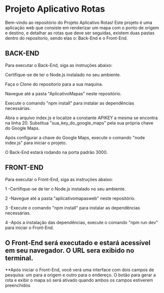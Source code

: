 # Projeto Aplicativo Rotas

Bem-vindo ao repositório do Projeto Aplicativo Rotas! Este projeto é uma aplicação web que consiste em renderizar um mapa com o ponto de origem e destino, e detalhar as rotas que deve ser seguidas, existem duas pastas  dentro do repositorio, sendo elas o: Back-End e o Front-End.

## BACK-END

Para executar o Back-End, siga as instruções abaixo:

Certifique-se de ter o Node.js instalado no seu ambiente.

Faça o Clone do repositorio para a sua maquina.

Navegue até a pasta "AplicativoMapas" neste repositório.

Execute o comando "npm install" para instalar as dependências necessárias.

Abra o arquivo index.js e localize a constante APIKEY a mesma se encontra na linha 20. Substitua "sua_key_do_google_maps" pela sua própria chave do Google Maps.

Após configurar a chave do Google Maps, execute o comando "node index.js" para iniciar o projeto.

O Back-End estará rodando na porta padrão 3000.

## FRONT-END

Para executar o Front-End, siga as instruções abaixo:

1 -Certifique-se de ter o Node.js instalado no seu ambiente.

2 -Navegue até a pasta "aplicativomapasweb" neste repositório.

3 -Execute o comando "npm install" para instalar as dependências necessárias.

4 -Após a instalação das dependências, execute o comando "npm run dev" para iniciar o Front-End.

## O Front-End será executado e estará acessível em seu navegador. O URL sera exibido no terminal.

**Após iniciar o Front-End, você verá uma interface com dois campos de pesquisa: um para a origem e outro para o endereço. O botão para gerar a rota e exibir o mapa só será ativado quando ambos os campos estiverem preenchidos
